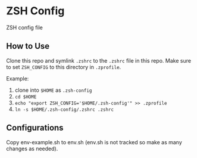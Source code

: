 # ZSH Config

ZSH config file

## How to Use

Clone this repo and symlink `.zshrc` to the `.zshrc` file in this repo.
Make sure to set `ZSH_CONFIG` to this directory in `.zprofile`.

Example:

1. clone into `$HOME` as `.zsh-config`
2. `cd $HOME`
3. `echo "export ZSH_CONFIG='$HOME/.zsh-config'" >> .zprofile`
4. `ln -s $HOME/.zsh-config/.zshrc .zshrc`

## Configurations

Copy env-example.sh to env.sh (env.sh is not tracked so make as many changes as needed).
